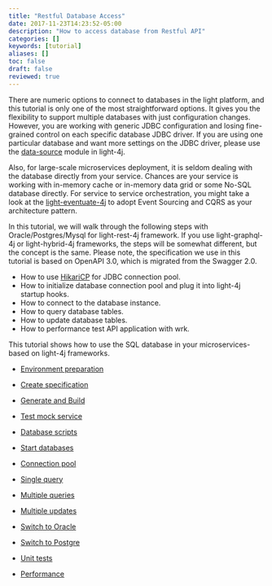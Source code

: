 ```yaml
---
title: "Restful Database Access"
date: 2017-11-23T14:23:52-05:00
description: "How to access database from Restful API"
categories: []
keywords: [tutorial]
aliases: []
toc: false
draft: false
reviewed: true
---
```


There are numeric options to connect to databases in the light platform, and this tutorial is only one of the most straightforward options. It gives you the flexibility to support multiple databases with just configuration changes. However, you are working with generic JDBC configuration and losing fine-grained control on each specific database JDBC driver. If you are using one particular database and want more settings on the JDBC driver, please use the [data-source][] module in light-4j.

Also, for large-scale microservices deployment, it is seldom dealing with the database directly from your service. Chances are your service is working with in-memory cache or in-memory data grid or some No-SQL database directly. For service to service orchestration, you might take a look at the [light-eventuate-4j][] to adopt Event Sourcing and CQRS as your architecture pattern. 

In this tutorial, we will walk through the following steps with Oracle/Postgres/Mysql for light-rest-4j framework. If you use light-graphql-4j or light-hybrid-4j frameworks, the steps will be somewhat different, but the concept is the same. Please note, the specification we use in this tutorial is based on OpenAPI 3.0, which is migrated from the Swagger 2.0. 

* How to use [HikariCP](https://github.com/brettwooldridge/HikariCP) for JDBC connection pool.
* How to initialize database connection pool and plug it into light-4j startup hooks.
* How to connect to the database instance.
* How to query database tables.
* How to update database tables.
* How to performance test API application with wrk.

This tutorial shows how to use the SQL database in your microservices-based on light-4j frameworks. 

* [Environment preparation][]

* [Create specification][]

* [Generate and Build][]

* [Test mock service][]

* [Database scripts][]

* [Start databases][]

* [Connection pool][]

* [Single query][]

* [Multiple queries][]

* [Multiple updates][]

* [Switch to Oracle][]

* [Switch to Postgre][]

* [Unit tests][]

* [Performance][]

[Environment preparation]: /tutorial/rest/openapi/database/preparation/
[Create specification]: /tutorial/rest/openapi/database/specification/
[Generate and Build]: /tutorial/rest/openapi/database/generation/
[Test mock service]: /tutorial/rest/openapi/database/test/
[Database scripts]: /tutorial/rest/openapi/database/dbscripts/
[Start databases]: /tutorial/rest/openapi/database/startdb/
[Connection pool]: /tutorial/rest/openapi/database/connection-pool/
[Single query]: /tutorial/rest/openapi/database/single-query/
[Multiple queries]: /tutorial/rest/openapi/database/multiple-queries/
[Multiple updates]: /tutorial/rest/openapi/database/multiple-updates/
[Unit tests]: /tutorial/rest/openapi/database/unit-test/
[Performance]: /tutorial/rest/openapi/database/performance/
[data-source]: /concern/datasource/
[light-eventuate-4j]: /style/light-eventuate-4j/
[Switch to Oracle]: /tutorial/rest/openapi/database/oracle/
[Switch to Postgre]: /tutorial/rest/openapi/database/postgres/
